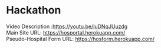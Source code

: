 # Hackathon
Video Description :https://youtu.be/IuDNqJUuzdg <br>
Main Site URL: https://hosportal.herokuapp.com/ <br>
Pseudo-Hospital Form URL: https://hosform.herokuapp.com/
